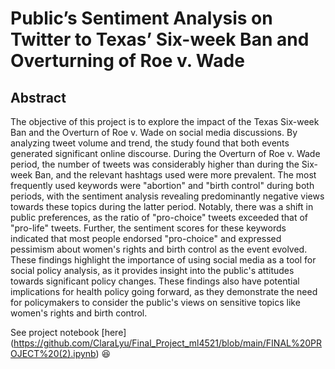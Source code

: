 # Public’s Sentiment Analysis on Twitter to Texas’ Six-week Ban and Overturning of Roe v. Wade

## Abstract
The objective of this project is to explore the impact of the Texas Six-week Ban and the Overturn of Roe v. Wade on social media discussions. By analyzing tweet volume and trend, the study found that both events generated significant online discourse. During the Overturn of Roe v. Wade period, the number of tweets was considerably higher than during the Six-week Ban, and the relevant hashtags used were more prevalent. The most frequently used keywords were "abortion" and "birth control" during both periods, with the sentiment analysis revealing predominantly negative views towards these topics during the latter period. Notably, there was a shift in public preferences, as the ratio of "pro-choice" tweets exceeded that of "pro-life" tweets. Further, the sentiment scores for these keywords indicated that most people endorsed "pro-choice" and expressed pessimism about women's rights and birth control as the event evolved. These findings highlight the importance of using social media as a tool for social policy analysis, as it provides insight into the public's attitudes towards significant policy changes. These findings also have potential implications for health policy going forward, as they demonstrate the need for policymakers to consider the public's views on sensitive topics like women's rights and birth control.

See project notebook [here] (https://github.com/ClaraLyu/Final_Project_ml4521/blob/main/FINAL%20PROJECT%20(2).ipynb) :satisfied:
